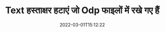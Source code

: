 ---
############################# Static ############################
layout: "auto-gen-signature"
date: 2022-03-01T15:12:22
draft: false
operation: Delete
signaturetype: Text
fileformat: Odp
productName: Java
lang: hi
productCode: java
otherformats: pdf doc docx docm dot dotm dotx odt ott rtf xls xlsx xlsm xlsb csv ods ots xltx xltm ppt pptx pps ppsx odp otp potx potm pptm ppsm
breadcrumb: Put Text signature on Odp for Java

############################# Head ############################
head_title: "Java के माध्यम से Odp फ़ाइलों से Text हस्ताक्षर हटाएं"
head_description: "हस्ताक्षरित Odp दस्तावेज़ों से विशिष्ट Text हस्ताक्षरों को हटाना संक्षिप्त Java कोड के साथ आसानी से किया जा सकता है।"

############################# Header ############################
title: "Text हस्ताक्षर हटाएं जो Odp फाइलों में रखे गए हैं"
description: "{{फाइलफॉर्मेट}} दस्तावेज़ों से विभिन्न {{हस्ताक्षर प्रकार}} हस्ताक्षर हटाएं। Text हस्ताक्षरों को हटाने के लिए सरल Java कोड की आवश्यकता होती है।"
bg_image: "https://cms.admin.containerize.com/templates/aspose/App_Themes/V3/images/bg/header1.png"
bg_overlay: false
button:
    enable: true

############################# SubMenu ############################
submenu:
    enable: true

    left:
        img_alt: "GroupDocs.Signature for Java"
        image: "https://cms.admin.containerize.com/templates/groupdocs/images/product-logos/90x90-noborder/groupdocs-signature-java.png"
        product: "GroupDocs.Signature"
        platform: "Java"



############################# About ############################
about:
    enable: true
    title: "GroupDocs.Signature for Java API सुविधाओं के बारे में जानकारी प्राप्त करें"
    content: |
        [GroupDocs.Signature for Java](https://products.groupdocs.com/signature/java/) API इलेक्ट्रॉनिक हस्ताक्षर का उपयोग करके आपके दस्तावेज़ों को संसाधित करने के कई तरीके प्रदान करता है। डिजिटल सिग्नेचर जैसे टेक्स्ट, इमेज, डिजिटल सर्टिफिकेट, बारकोड, क्यूआर-कोड, स्टैम्प या मेटाडेटा उपलब्ध हैं। ग्राहकों के पास PDF, MS Word दस्तावेज़, MS Excel कार्यपुस्तिका, MS PowerPoint प्रस्तुतियाँ, Adobe Photoshop फ़ाइलें और विभिन्न छवि प्रारूपों में डिजिटल हस्ताक्षर जोड़ने, हटाने, अद्यतन करने, सत्यापित करने या खोजने की संभावना है। उपयोगी सुविधाओं और सेटिंग्स की एक बड़ी संख्या प्रदान की जाती है।
    

############################# Steps ############################
steps:
    enable: true
    title_left: "अपने Odp दस्तावेज़ से Text हस्ताक्षर कैसे हटाएं"
    content_left: |
        [GroupDocs.Signature for Java](https://products.groupdocs.com/signature/java/) कोड की कुछ पंक्तियों के साथ Text हस्ताक्षरों के Odp दस्तावेज़ों को साफ़ करने के लिए उपयोगी सुविधा प्रदान करता है।
        
        * सबसे पहले, सिग्नेचर ऑब्जेक्ट को कंस्ट्रक्टर पैरामीटर के रूप में अपने दस्तावेज़ में पास करने के लिए इंस्टेंट करें।
        * फिर, एक उपयुक्त हस्ताक्षर वस्तु बनाएं और उसका विशिष्ट पहचानकर्ता सेट करें।
        * उसके बाद, डिलीट मेथड पासिंग सिग्नेचर ऑब्जेक्ट को इनवाइट करें जिसे डिलीट किया जाना चाहिए।
        * अंत में, प्रक्रिया संचालन परिणाम।

    title_right: "सिस्टम आवश्यकताएं"
    content_right: |
        GroupDocs.Signature for Java सभी प्रमुख प्लेटफॉर्म और ऑपरेटिंग सिस्टम पर समर्थित हैं। नीचे दिए गए कोड को निष्पादित करने से पहले, कृपया सुनिश्चित करें कि आपके सिस्टम पर निम्नलिखित पूर्वापेक्षाएँ स्थापित हैं।

        * ऑपरेटिंग सिस्टम: माइक्रोसॉफ्ट विंडोज, लिनक्स, मैकओएस
        * विकास परिवेश: NetBeans, Intellij IDEA, Eclipse, etc.
        * Java runtime: J2SE 6.0 and above
        * [Maven](https://repository.groupdocs.com/webapp/#/artifacts/browse/tree/General/repo/com/groupdocs/groupdocs-signature) से GroupDocs.Signature for Java का नवीनतम संस्करण डाउनलोड करें
         
    code: |
        ```java    
                
        // Set up input Odp file
        String filePath = "input.odp";
        // Set up output file
        String outputFilePath = "output.odp";

        // Instantiate Signature for input file
        Signature signature = new Signature(filePath);

        // Id of signature which is supposed to be deleted
        // such Id may be obtained as result of search operation
        String id = "ff988ab1-7403-4c8d-8db7-f2a56b9f8530";

        // provide signature features to delete
        TextSignature signatureToDelete = new TextSignature(id);

        // delete signature
        Boolean deleteResult = signature.delete(outputFilePath, signatureToDelete);

        // process deletion result
        if (deleteResult)
        {
                System.out.println("Signature was deleted successfully!");
        }
        ```

############################# Demos ############################
demos:
    enable: true
    title: "Text सिग्नेचर लाइव डेमो के साथ साइन करना"
    content: |
       [GroupDocs.Signature App](https://products.groupdocs.app/signature/family) वेबसाइट पर जाकर अभी Odp फ़ाइल में विभिन्न इलेक्ट्रॉनिक हस्ताक्षर जोड़ें।          

############################# More Formats ############################
more_formats:
    enable: true
    title: "Java के साथ अपने Text हस्ताक्षर हटाएं"
    content: |
        "विभिन्न दस्तावेज़ प्रारूपों में जोड़े गए ई-हस्ताक्षर का विलोपन। अतिरिक्त कोड के बिना हस्ताक्षर जल्दी से हटा दें।"
    format: 
       
       
back_to_top:
    enable: true
---